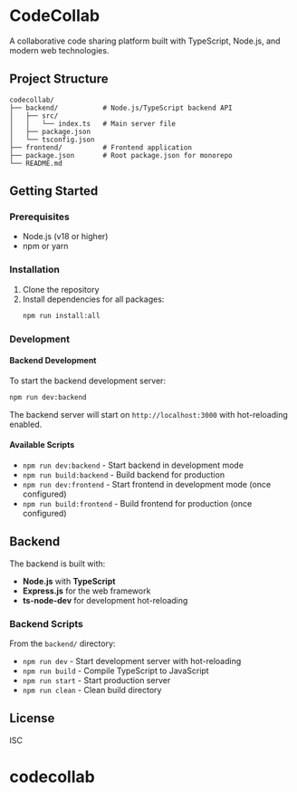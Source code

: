 # CodeCollab

A collaborative code sharing platform built with TypeScript, Node.js, and modern web technologies.

## Project Structure

```
codecollab/
├── backend/           # Node.js/TypeScript backend API
│   ├── src/
│   │   └── index.ts   # Main server file
│   ├── package.json
│   └── tsconfig.json
├── frontend/          # Frontend application
├── package.json       # Root package.json for monorepo
└── README.md
```

## Getting Started

### Prerequisites

- Node.js (v18 or higher)
- npm or yarn

### Installation

1. Clone the repository
2. Install dependencies for all packages:
   ```bash
   npm run install:all
   ```

### Development

#### Backend Development

To start the backend development server:

```bash
npm run dev:backend
```

The backend server will start on `http://localhost:3000` with hot-reloading enabled.

#### Available Scripts

- `npm run dev:backend` - Start backend in development mode
- `npm run build:backend` - Build backend for production
- `npm run dev:frontend` - Start frontend in development mode (once configured)
- `npm run build:frontend` - Build frontend for production (once configured)

## Backend

The backend is built with:

- **Node.js** with **TypeScript**
- **Express.js** for the web framework
- **ts-node-dev** for development hot-reloading

### Backend Scripts

From the `backend/` directory:

- `npm run dev` - Start development server with hot-reloading
- `npm run build` - Compile TypeScript to JavaScript
- `npm run start` - Start production server
- `npm run clean` - Clean build directory

## License

ISC
# codecollab
